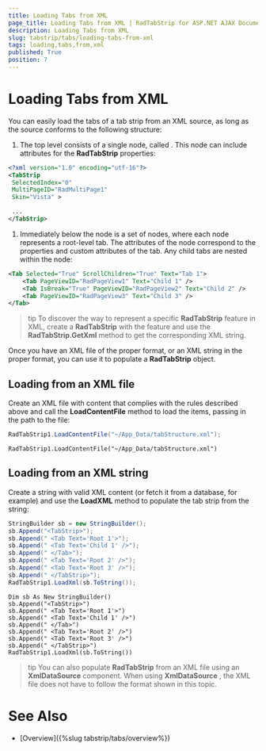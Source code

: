 ```yaml
---
title: Loading Tabs from XML
page_title: Loading Tabs from XML | RadTabStrip for ASP.NET AJAX Documentation
description: Loading Tabs from XML
slug: tabstrip/tabs/loading-tabs-from-xml
tags: loading,tabs,from,xml
published: True
position: 7
---
```


# Loading Tabs from XML

You can easily load the tabs of a tab strip from an XML source, as long as the source conforms to the following structure:

1. The top level consists of a single node, called <TabStrip>. This node can include attributes for the **RadTabStrip** properties:

````XML	  
<?xml version="1.0" encoding="utf-16"?>
<TabStrip
 SelectedIndex="0"
 MultiPageID="RadMultiPage1"
 Skin="Vista" >

 ...
</TabStrip> 	  
````

1. Immediately below the <TabStrip> node is a set of <Tab> nodes, where each node represents a root-level tab. The attributes of the <Tab> node correspond to the properties and custom attributes of the tab. Any child tabs are nested within the <Tab> node:

````XML	 
<Tab Selected="True" ScrollChildren="True" Text="Tab 1">
	<Tab PageViewID="RadPageView1" Text="Child 1" />
	<Tab IsBreak="True" PageViewID="RadPageView2" Text="Child 2" />
	<Tab PageViewID="RadPageView3" Text="Child 3" />
</Tab> 				
````

>tip To discover the way to represent a specific **RadTabStrip** feature in XML, create a **RadTabStrip** with the feature and use the **RadTabStrip.GetXml** method to get the corresponding XML string.
>


Once you have an XML file of the proper format, or an XML string in the proper format, you can use it to populate a **RadTabStrip** object.

## Loading from an XML file

Create an XML file with content that complies with the rules described above and call the **LoadContentFile** method to load the items, passing in the path to the file:

````C#
RadTabStrip1.LoadContentFile("~/App_Data/tabStructure.xml");				
````
````VB.NET
RadTabStrip1.LoadContentFile("~/App_Data/tabStructure.xml")	
````

## Loading from an XML string

Create a string with valid XML content (or fetch it from a database, for example) and use the **LoadXML** method to populate the tab strip from the string:

````C#
StringBuilder sb = new StringBuilder();
sb.Append("<TabStrip>");
sb.Append(" <Tab Text='Root 1'>");
sb.Append(" <Tab Text='Child 1' />");
sb.Append(" </Tab>");
sb.Append(" <Tab Text='Root 2' />");
sb.Append(" <Tab Text='Root 3' />");
sb.Append(" </TabStrip>");
RadTabStrip1.LoadXml(sb.ToString());				
````
````VB.NET
Dim sb As New StringBuilder()
sb.Append("<TabStrip>")
sb.Append(" <Tab Text='Root 1'>")
sb.Append(" <Tab Text='Child 1' />")
sb.Append(" </Tab>")
sb.Append(" <Tab Text='Root 2' />")
sb.Append(" <Tab Text='Root 3' />")
sb.Append(" </TabStrip>")
RadTabStrip1.LoadXml(sb.ToString())				
````

>tip You can also populate **RadTabStrip** from an XML file using an **XmlDataSource** component. When using **XmlDataSource** , the XML file does not have to follow the format shown in this topic.
>

# See Also

 * [Overview]({%slug tabstrip/tabs/overview%})
